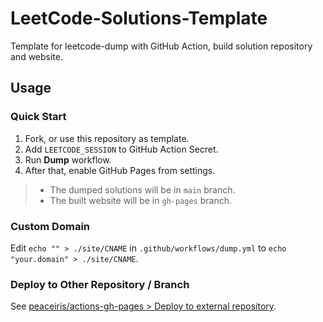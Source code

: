 # LeetCode-Solutions-Template

Template for leetcode-dump with GitHub Action, build solution repository and website.

## Usage

### Quick Start

1. Fork, or use this repository as template.
2. Add `LEETCODE_SESSION` to GitHub Action Secret.
3. Run **Dump** workflow.
4. After that, enable GitHub Pages from settings.

> - The dumped solutions will be in `main` branch.
> - The built website will be in `gh-pages` branch.

### Custom Domain

Edit `echo "" > ./site/CNAME` in `.github/workflows/dump.yml` to `echo "your.domain" > ./site/CNAME`.

### Deploy to Other Repository / Branch

See [peaceiris/actions-gh-pages > Deploy to external repository](https://github.com/peaceiris/actions-gh-pages#%EF%B8%8F-deploy-to-external-repository-external_repository).
